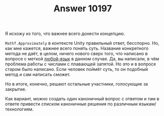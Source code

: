 ﻿---
title: "Answer 10197"
se.owner.user_id: 15479
se.owner.display_name: "Suvitruf - Andrei Apanasik"
se.owner.link: "https://ru.meta.stackoverflow.com/users/15479/suvitruf-andrei-apanasik"
se.answer_id: 10197
se.question_id: 10194
se.post_type: answer
se.score: 0
se.is_accepted: False
---
<p>Я исхожу из того, что важнее всего донести концепцию. </p>

<p><code>Mathf.Approximately</code> в контексте Unity правильный ответ, бесспорно. Но, как мне кажется, важнее всего понять суть. Название конкретного метода не даёт, в целом, ничего нового сверх того, что написано в вопросе с меткой <a href="https://ru.stackoverflow.com/questions/tagged/%d0%bb%d1%8e%d0%b1%d0%be%d0%b9-%d1%8f%d0%b7%d1%8b%d0%ba" class="post-tag" title="показать вопросы с меткой [любой-язык]" rel="tag">любой-язык</a> в данном случае. Да, вы написали, в чём проблема работы с числами с плавающей запятой. Но это и в вопросе старом было написано. Если человек поймёт суть, то он подобный метод и сам написать сможет.</p>

<p>Но в итоге, конечно, решают остальные участники, голосующие за закрытие.</p>

<p>Как вариант, можно создать один каноничный вопрос с ответом и там в ответе привести списком каноничные решения по различным языкам/технологиям.</p>
